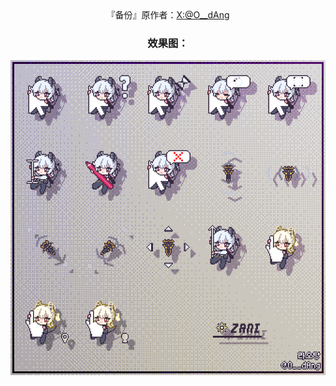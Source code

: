 <div align="center">
『备份』原作者：<a href="https://x.com/O__dAng">X:@O__dAng</a>

<h3>效果图：</h3>
<img src="./Cursor_Zani_all.gif">
